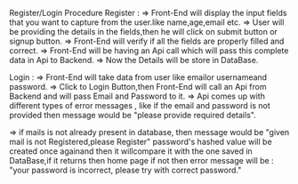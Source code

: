 Register/Login Procedure
Register :
=> Front-End will display the input fields that you want to capture from the user.like name,age,email etc.
=> User will be providing the details in the fields,then he will click on submit button or signup button.
=> Front-End will verify if all the fields are properly filled and correct.
=> Front-End will be having an Api call which will pass this complete data in Api to Backend.
=> Now the Details will be store in DataBase.
  
Login :
=> Front-End will take data from user like emailor usernameand password. 
=> Click to Login Button,then Front-End will call an Api from Backend and will pass Email and Password to it.
=> Api comes up with different types of error messages , like if the email and password is not provided then message would be
        "please provide required details".

=> if mails is not already present in database, then message would be "given mail is not Registered,please Register" password's hashed value will be created once againand then it willcompare it with the one saved in DataBase,if it returns then home page if not then error message will be : 
"your password is incorrect, please try with correct password." 